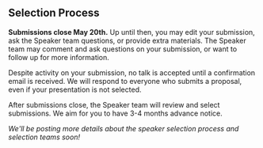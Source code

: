 ## Selection Process

**Submissions close May 20th.** Up until then, you may edit your submission, ask the Speaker team questions, or provide extra materials. The Speaker team may comment and ask questions on your submission, or want to follow up for more information.

Despite activity on your submission, no talk is accepted until a confirmation email is received. We will respond to everyone who submits a proposal, even if your presentation is not selected.

After submissions close, the Speaker team will review and select submissions. We aim for you to have 3-4 months advance notice.

_We'll be posting more details about the speaker selection process and selection teams soon!_
